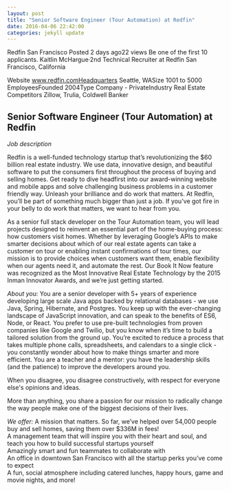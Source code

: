 ```yaml
---
layout: post
title: "Senior Software Engineer (Tour Automation) at Redfin"
date: 2016-04-06 22:42:00
categories: jekyll update
---
```



Redfin San Francisco
Posted 2 days ago22 views
Be one of the first 10 applicants.
Kaitlin McHargue·2nd
Technical Recruiter at Redfin
San Francisco, California

Website    www.redfin.comHeadquarters    Seattle, WASize    1001 to 5000 EmployeesFounded    2004Type    Company - PrivateIndustry
Real Estate Competitors    Zillow, Trulia, Coldwell Banker

Senior Software Engineer (Tour Automation) at Redfin
-----------------------------------------------------
*Job description*

Redfin is a well-funded technology startup that’s revolutionizing the $60 billion real estate industry. We use data, innovative design, and beautiful software to put the consumers first throughout the process of buying and selling homes. Get ready to dive headfirst into our award-winning website and mobile apps and solve challenging business problems in a customer friendly way. Unleash your brilliance and do work that matters. At Redfin, you’ll be part of something much bigger than just a job. If you've got fire in your belly to do work that matters, we want to hear from you.

As a senior full stack developer on the Tour Automation team, you will lead projects designed to reinvent an essential part of the home-buying process: how customers visit homes. Whether by leveraging Google’s APIs to make smarter decisions about which of our real estate agents can take a customer on tour or enabling instant confirmations of tour times, our mission is to provide choices when customers want them, enable flexibility when our agents need it, and automate the rest. Our Book It Now feature was recognized as the Most Innovative Real Estate Technology by the 2015 Inman Innovator Awards, and we’re just getting started.

*About you:*
You are a senior developer with 5+ years of experience developing large scale Java apps backed by relational databases - we use Java, Spring, Hibernate, and Postgres.
You keep up with the ever-changing landscape of JavaScript innovation, and can speak to the benefits of ES6, Node, or React.
You prefer to use pre-built technologies from proven companies like Google and Twilio, but you know when it’s time to build a tailored solution from the ground up.
You’re excited to reduce a process that takes multiple phone calls, spreadsheets, and calendars to a single click - you constantly wonder about how to make things smarter and more efficient.
You are a teacher and a mentor: you have the leadership skills (and the patience) to improve the developers around you.  

When you disagree, you disagree constructively, with respect for everyone else's opinions and ideas.  

More than anything, you share a passion for our mission to radically change the way people make one of the biggest decisions of their lives.  

*We offer:*
A mission that matters. So far, we’ve helped over 54,000 people buy and sell homes, saving them over $336M in fees!  
A management team that will inspire you with their heart and soul, and teach you how to build successful startups yourself  
Amazingly smart and fun teammates to collaborate with  
An office in downtown San Francisco with all the startup perks you’ve come to expect  
A fun, social atmosphere including catered lunches, happy hours, game and movie nights, and more!